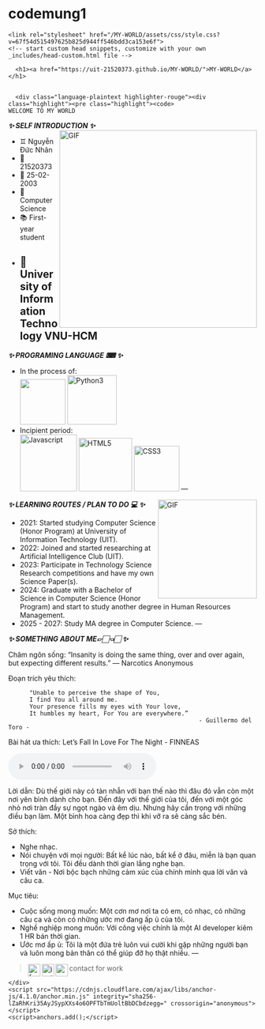 # codemung1
<!DOCTYPE html>
<html lang="en-US">
  <head>
    <meta charset="UTF-8">
    <meta http-equiv="X-UA-Compatible" content="IE=edge">
    <meta name="viewport" content="width=device-width, initial-scale=1">

<!-- Begin Jekyll SEO tag v2.7.1 -->
<title>MY-WORLD</title>
<meta name="generator" content="Jekyll v3.9.0" />
<meta property="og:title" content="MY-WORLD" />
<meta property="og:locale" content="en_US" />
<link rel="canonical" href="https://uit-21520373.github.io/MY-WORLD/" />
<meta property="og:url" content="https://uit-21520373.github.io/MY-WORLD/" />
<meta property="og:site_name" content="MY-WORLD" />
<meta name="twitter:card" content="summary" />
<meta property="twitter:title" content="MY-WORLD" />
<script type="application/ld+json">
{"url":"https://uit-21520373.github.io/MY-WORLD/","@type":"WebSite","headline":"MY-WORLD","name":"MY-WORLD","@context":"https://schema.org"}</script>
<!-- End Jekyll SEO tag -->

    <link rel="stylesheet" href="/MY-WORLD/assets/css/style.css?v=67f54d515497625b825d944ff546bdd3ca153e6f">
    <!-- start custom head snippets, customize with your own _includes/head-custom.html file -->

<!-- Setup Google Analytics -->



<!-- You can set your favicon here -->
<!-- link rel="shortcut icon" type="image/x-icon" href="/MY-WORLD/favicon.ico" -->

<!-- end custom head snippets -->

  </head>
  <body>
    <div class="container-lg px-3 my-5 markdown-body">
      
      <h1><a href="https://uit-21520373.github.io/MY-WORLD/">MY-WORLD</a></h1>
      

      <div class="language-plaintext highlighter-rouge"><div class="highlight"><pre class="highlight"><code>                                                      WELCOME TO MY WORLD 
</code></pre></div></div>

<p><strong><em>✨ SELF INTRODUCTION ✨</em></strong>
  <img align="right" width="400px" hight="600px" alt="GIF" src="https://i.pinimg.com/originals/45/84/a1/4584a1e592966241fa9849fdd194f5bd.gif" /></p>
<ul>
  <li>♊ Nguyễn Đức Nhân</li>
  <li>🎰 21520373</li>
  <li>📅 25-02-2003</li>
  <li>📖 Computer Science</li>
  <li>📚 First-year student</li>
  <li>
    <h2 id="-university-of-information-technology-vnu-hcm">🏫 University of Information Technology VNU-HCM</h2>
  </li>
</ul>

<p><strong><em>✨ PROGRAMING LANGUAGE ⌨ ✨</em></strong></p>
<ul>
  <li>In the process of: <br />
<img width="92px" src="https://i.ibb.co/cD7rgYW/readme-logo-C.png" border="0" />
<img width="100px" src="https://i.ibb.co/MDHTKhG/Python3.png" alt="Python3" border="0" /></li>
  <li>Incipient period: <br />
<img width="115px" src="https://i.ibb.co/LCd3gKM/Javascript.png" alt="Javascript" border="0" />
<img width="108px" src="https://i.ibb.co/Gs13k6v/HTML5.png" alt="HTML5" border="0" />
<img width="92px" src="https://i.ibb.co/WWjW9Xm/CSS3.png" alt="CSS3" border="0" />
 —</li>
</ul>

<p><strong><em>✨ LEARNING ROUTES / PLAN TO DO 💻 ✨</em></strong>
 <img align="right" width="200px" hight="250px" alt="GIF" src="https://i.pinimg.com/originals/83/4f/38/834f3887bde180c0d471f00389466b9c.gif" /></p>
<ul>
  <li>2021: Started studying Computer Science (Honor Program) at University of Information Technology (UIT).</li>
  <li>2022: Joined and started researching at Artificial Intelligence Club (UIT).</li>
  <li>2023: Participate in Technology Science Research competitions and have my own Science Paper(s).</li>
  <li>2024: Graduate with a Bachelor of Science in Computer Science (Honor Program) and start to study another degree in Human Resources Management.</li>
  <li>2025 - 2027: Study MA degree in Computer Science.
 —</li>
</ul>

<p><strong><em>✨ SOMETHING ABOUT ME👉🏻👈🏻 ✨</em></strong></p>

<p>Châm ngôn sống: “Insanity is doing the same thing, over and over again, but expecting different results.” — Narcotics Anonymous</p>

<p>Đoạn trích yêu thích:</p>
<div class="language-bash highlighter-rouge"><div class="highlight"><pre class="highlight"><code>      <span class="s2">"Unable to perceive the shape of You, 
      I find You all around me.  
      Your presence fills my eyes with Your love,  
      It humbles my heart, For You are everywhere.” 
                                                      - Guillermo del Toro -
</span></code></pre></div></div>

<p>Bài hát ưa thích: Let’s Fall In Love For The Night - FINNEAS</p>

<audio controls="">
    <source src="Let's Fall In Love For The Night - FINNEAS.mp3" type="audio/mpeg">
    <source src="Let's Fall In Love For The Night - FINNEAS.mp3" type="audio/ogg">
    <source src="Let's Fall In Love For The Night - FINNEAS.mp3" type="audio/wav">
</audio>

<p>Lời dẫn: Dù thế giới này có tàn nhẫn với bạn thế nào thì đâu đó vẫn còn một nơi yên bình dành cho bạn. Đến đây với thế giới của tôi, đến với một góc nhỏ nơi tràn đầy sự ngọt ngào và êm dịu. Nhưng hãy cẩn trọng với những điều bạn làm. Một bình hoa càng đẹp thì khi vỡ ra sẽ càng sắc bén.</p>

<p>Sở thích:</p>
<ul>
  <li>Nghe nhạc.</li>
  <li>Nói chuyện với mọi người: Bất kể lúc nào, bất kể ở đâu, miễn là bạn quan trọng với tôi. Tôi đều dành thời gian lắng nghe bạn.</li>
  <li>Viết văn - Nơi bộc bạch những cảm xúc của chính mình qua lời văn và câu ca.</li>
</ul>

<p>Mục tiêu:</p>
<ul>
  <li>Cuộc sống mong muốn: Một cơn mơ nơi ta có em, có nhạc, có những câu ca và còn có những ước mơ đang ấp ủ của tôi.</li>
  <li>Nghề nghiệp mong muốn: Với công việc chính là một AI developer kiêm 1 HR bán thời gian.</li>
  <li>Ước mơ ấp ủ: Tôi là một đứa trẻ luôn vui cười khi gặp những người bạn và luôn mong bản thân có thể giúp đỡ họ thật nhiều.
 —</li>
</ul>

<blockquote>
  <p>contact for work
<a href="https://www.facebook.com/Amonnnnnn1/">
  <img align="left" alt="facebook" width="25px" src="https://img.icons8.com/fluency/240/000000/facebook-new.png" />
</a>
<a href="https://www.instagram.com/rua_2502/">
  <img align="left" alt="instagram" width="25px" src="https://img.icons8.com/fluency/240/000000/instagram-new.png" />
</a>
<a href="21520373@gm.uit.edu.vn">
  <img align="left" alt="gmail" width="25px" src="https://img.icons8.com/color/240/000000/gmail-new.png" />
</a></p>
</blockquote>


      
    </div>
    <script src="https://cdnjs.cloudflare.com/ajax/libs/anchor-js/4.1.0/anchor.min.js" integrity="sha256-lZaRhKri35AyJSypXXs4o6OPFTbTmUoltBbDCbdzegg=" crossorigin="anonymous"></script>
    <script>anchors.add();</script>
  </body>
</html>
